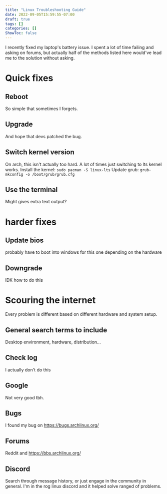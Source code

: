 ```yaml
---
title: "Linux Troubleshooting Guide"
date: 2022-09-05T15:59:55-07:00
draft: true
tags: []
categories: []
ShowToc: false
---
```


I recently fixed my laptop's battery issue. I spent a lot of time failing and asking on forums, but actually half of the methods listed here would've lead me to the solution without asking.

# Quick fixes

## Reboot
So simple that sometimes I forgets.

## Upgrade
And hope that devs patched the bug.

## Switch kernel version
On arch, this isn't actually too hard. A lot of times just switching to lts kernel works.
Install the kernel: `sudo pacman -S linux-lts`
Update grub: `grub-mkconfig -o /boot/grub/grub.cfg`

## Use the terminal
Might gives extra text output?


# harder fixes
## Update bios
probably have to boot into windows for this one depending on the hardware

## Downgrade
IDK how to do this

# Scouring the internet
Every problem is different based on different hardware and system setup.
## General search terms to include
Desktop environment, hardware, distribution...
## Check log
I actually don't do this
## Google
Not very good tbh.
## Bugs
I found my bug on https://bugs.archlinux.org/
## Forums
Reddit and https://bbs.archlinux.org/
## Discord
Search through message history, or just engage in the community in general. I'm in the rog linux discord and it helped solve ranged of problems.
